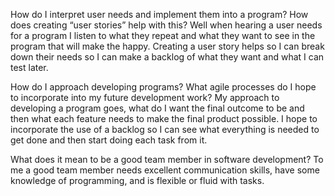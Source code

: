 How do I interpret user needs and implement them into a program? How does creating “user stories” help with this?
Well when hearing a user needs for a program I listen to what they repeat and what they want to see in the program that will make the happy. Creating a user story helps so I can break down their needs so I can make a backlog of what they want and what I can test later. 

How do I approach developing programs? What agile processes do I hope to incorporate into my future development work?
My approach to developing a program goes, what do I want the final outcome to be and then what each feature needs to make the final product possible. I hope to incorporate the use of a backlog so I can see what everything is needed to get done and then start doing each task from it. 

What does it mean to be a good team member in software development?
To me a good team member needs excellent communication skills, have some knowledge of programming, and is flexible or fluid with tasks. 
